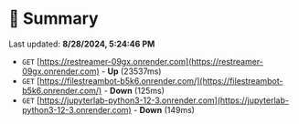 # 📖 Summary
Last updated: **8/28/2024, 5:24:46 PM**

- `GET` [https://restreamer-09gx.onrender.com](https://restreamer-09gx.onrender.com) - **Up** (23537ms)
- `GET` [https://filestreambot-b5k6.onrender.com/](https://filestreambot-b5k6.onrender.com/) - **Down** (125ms)
- `GET` [https://jupyterlab-python3-12-3.onrender.com](https://jupyterlab-python3-12-3.onrender.com) - **Down** (149ms)

